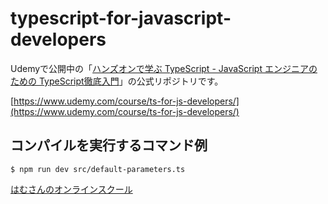 # typescript-for-javascript-developers

Udemyで公開中の「[ハンズオンで学ぶ TypeScript - JavaScript エンジニアのための TypeScript徹底入門](https://www.udemy.com/course/ts-for-js-developers/)」の公式リポジトリです。

[https://www.udemy.com/course/ts-for-js-developers/](https://www.udemy.com/course/ts-for-js-developers/)


## コンパイルを実行するコマンド例

    $ npm run dev src/default-parameters.ts

[はむさんのオンラインスクール](https://diveintohacking.com/)
